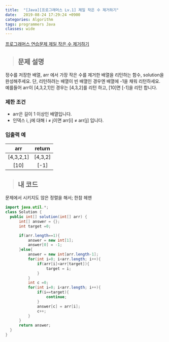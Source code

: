 ```yaml
---
title:  "[Java][프로그래머스 Lv.1] 제일 작은 수 제거하기"
date:   2019-08-24 17:29:24 +0900
categories: Algorithm
tags: programmers Java
classes: wide
---  
```


[프로그래머스 연습문제 제일 작은 수 제거하기](https://programmers.co.kr/learn/courses/30/lessons/12935)   

>## 문제 설명    

정수를 저장한 배열, arr 에서 가장 작은 수를 제거한 배열을 리턴하는 함수, solution을 완성해주세요. 단, 리턴하려는 배열이 빈 배열인 경우엔 배열에 -1을 채워 리턴하세요. 예를들어 arr이 [4,3,2,1]인 경우는 [4,3,2]를 리턴 하고, [10]면 [-1]을 리턴 합니다.  

### 제한 조건  

- arr은 길이 1 이상인 배열입니다.
- 인덱스 i, j에 대해 i ≠ j이면 arr[i] ≠ arr[j] 입니다.

### 입출력 예  

|    arr    	|  return 	|
|:---------:	|:-------:	|
| [4,3,2,1] 	| [4,3,2] 	|
| [10]      	| [-1]    	|

>## 내 코드  

문제에서 시키지도 않은 정렬을 해서; 한참 헤맨  

```java
import java.util.*;
class Solution {
  public int[] solution(int[] arr) {
      int[] answer = {};
      int target =0;

      if(arr.length==1){
          answer = new int[1];
          answer[0] = -1;
      }else{
          answer = new int[arr.length-1];
          for(int i=0; i<arr.length; i++){
              if(arr[i]<arr[target]){
                  target = i;
              }
          }
          int c =0;
          for(int i=0; i<arr.length; i++){
              if(i==target){
                  continue;
              }
              answer[c] = arr[i];
              c++;
          }
      }
      return answer;
  }
}
```
